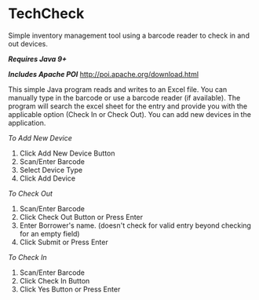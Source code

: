# TechCheck
Simple inventory management tool using a barcode reader to check in and out devices.

***Requires Java 9+***

***Includes Apache POI***
http://poi.apache.org/download.html

This simple Java program reads and writes to an Excel file. You can manually type in the barcode or use a barcode reader (if available). The program will search the excel sheet for the entry and provide you with the applicable option (Check In or Check Out). You can add new devices in the application.

*To Add New Device*
1. Click Add New Device Button
2. Scan/Enter Barcode
3. Select Device Type
4. Click Add Device

*To Check Out*
1. Scan/Enter Barcode
2. Click Check Out Button or Press Enter
3. Enter Borrower's name. (doesn't check for valid entry beyond checking for an empty field)
4. Click Submit or Press Enter

*To Check In*
1. Scan/Enter Barcode
2. Click Check In Button
3. Click Yes Button or Press Enter
